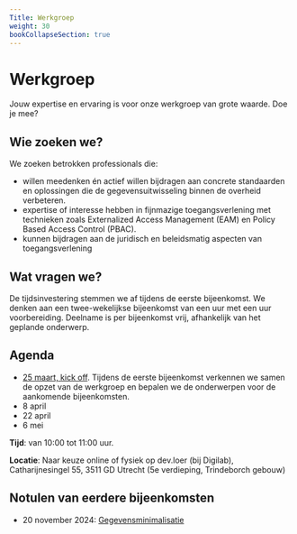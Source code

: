 ```yaml
---
Title: Werkgroep
weight: 30
bookCollapseSection: true
---
```



# Werkgroep

Jouw expertise en ervaring is voor onze werkgroep van grote waarde. Doe je mee?

## Wie zoeken we?

We zoeken betrokken professionals die:

- willen meedenken én actief willen bijdragen aan concrete standaarden en oplossingen die de gegevensuitwisseling binnen de overheid verbeteren.
- expertise of interesse hebben in fijnmazige toegangsverlening met technieken zoals Externalized Access Management (EAM) en Policy Based Access Control (PBAC).
- kunnen bijdragen aan de juridisch en beleidsmatig aspecten van toegangsverlening

## Wat vragen we?

De tijdsinvestering stemmen we af tijdens de eerste bijeenkomst. We denken aan een twee-wekelijkse bijeenkomst van een uur met een uur voorbereiding. Deelname is per bijeenkomst vrij, afhankelijk van het geplande onderwerp.

## Agenda

- [25 maart, kick off](https://realisatieibds.nl/groups/view/0056c9ef-5c2e-44f9-a998-e735f1e9ccaa/federatief-datastelsel/events/view/679b73ea-08f5-4675-800f-36c86202918b/kick-off-werkgroep-federatieve-toegangsverlening-ftv). Tijdens de eerste bijeenkomst verkennen we samen de opzet van de werkgroep en bepalen we de onderwerpen voor de aankomende bijeenkomsten.
- 8 april
- 22 april
- 6 mei

**Tijd**: van 10:00 tot 11:00 uur.

**Locatie**: Naar keuze online of fysiek op dev.loer (bij Digilab), Catharijnesingel 55, 3511 GD Utrecht (5e verdieping, Trindeborch gebouw)

## Notulen van eerdere bijeenkomsten

- 20 november 2024: [Gegevensminimalisatie](gegevensminimalisatie)